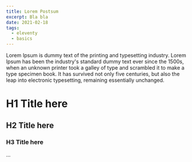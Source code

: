 ```yaml
---
title: Lorem Postsum
excerpt: Bla bla
date: 2021-02-18
tags:
  - eleventy
  - basics
---
```


Lorem Ipsum is dummy text of the printing and typesetting industry. Lorem Ipsum has been the industry's standard dummy text ever since the 1500s, when an unknown printer took a galley of type and scrambled it to make a type specimen book. It has survived not only five centuries, but also the leap into electronic typesetting, remaining essentially unchanged.

# H1 Title here

## H2 Title here

### H3 Title here

...

